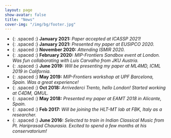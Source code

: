 ```yaml
---
layout: page
show-avatar: false
title: "News"
cover-img: "/img/bg/footer.jpg"
---
```

* {: .spaced :} **January 2021:** *Paper accepted at ICASSP 2021!* 
* {: .spaced :} **January 2021:** *Presented my paper at EUSIPCO 2020.* 
* {: .spaced :} **November 2020:** *Attending ISMIR 2020.* 
* {: .spaced :} **February 2020:** *MIP-Frontiers Sandbox event at London. Was fun collaborating with Luis Carvalho from JKU Austria.*  
* {: .spaced :} **June 2019:** *Will be presenting my paper at ML4MD, ICML 2019 in California.*
* {: .spaced :} **May 2019:** *MIP-Frontiers workshop at UPF Barcelona, Spain. Was a great experience!*
* {: .spaced :} **Oct 2018:** *Arrivederci Trento, hello London! Started working at C4DM, QMUL.*  
* {: .spaced :} **May 2018:** *Presented my paper at EAMT 2018 in Alicante, Spain.*
* {: .spaced :} **Feb 2017:** *Will be joining the HLT-MT lab at FBK, Italy as a researcher.*
* {: .spaced :} **June 2016:** *Selected to train in Indian Classical Music from Pt. Hariprasad Chaurasia. Excited to spend a few months at his conservatorium!*
